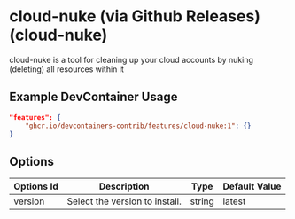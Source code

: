 
# cloud-nuke (via Github Releases) (cloud-nuke)

cloud-nuke is a tool for cleaning up your cloud accounts by nuking (deleting) all resources within it

## Example DevContainer Usage

```json
"features": {
    "ghcr.io/devcontainers-contrib/features/cloud-nuke:1": {}
}
```

## Options

| Options Id | Description | Type | Default Value |
|-----|-----|-----|-----|
| version | Select the version to install. | string | latest |


